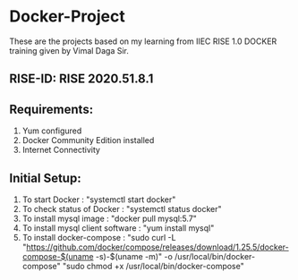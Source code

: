 # Docker-Project
These are the projects based on my learning from IIEC RISE 1.0 DOCKER training given by Vimal Daga Sir.
## RISE-ID: RISE 2020.51.8.1

## Requirements:
1. Yum configured
2. Docker Community Edition installed
3. Internet Connectivity

## Initial Setup:
1. To start Docker : "systemctl start docker"
2. To check status of Docker : "systemctl status docker"
3. To install mysql image : "docker pull mysql:5.7"
4. To install mysql client software : "yum install mysql"
5. To install docker-compose : "sudo curl -L "https://github.com/docker/compose/releases/download/1.25.5/docker-compose-$(uname -s)-$(uname -m)" -o /usr/local/bin/docker-compose"
                          "sudo chmod +x /usr/local/bin/docker-compose"
